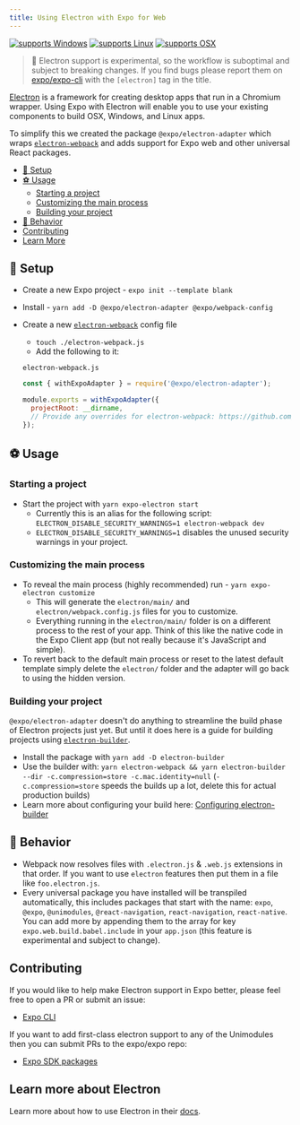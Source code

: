 ```yaml
---
title: Using Electron with Expo for Web
---
```


[![supports Windows](https://img.shields.io/badge/Windows-4630EB.svg?style=for-the-badge&logo=WINDOWS&labelColor=000&logoColor=fff)](https://github.com/expo/expo)
[![supports Linux](https://img.shields.io/badge/Linux-4630EB.svg?style=for-the-badge&logo=LINUX&labelColor=000&logoColor=fff)](https://github.com/expo/expo)
[![supports OSX](https://img.shields.io/badge/OSX-4630EB.svg?style=for-the-badge&logo=APPLE&labelColor=000&logoColor=fff)](https://github.com/expo/expo)

> 🚨 Electron support is experimental, so the workflow is suboptimal and subject to breaking changes. If you find bugs please report them on [expo/expo-cli](https://github.com/expo/expo-cli/issues) with the `[electron]` tag in the title.

[Electron][electron] is a framework for creating desktop apps that run in a Chromium wrapper. Using Expo with Electron will enable you to use your existing components to build OSX, Windows, and Linux apps.

To simplify this we created the package `@expo/electron-adapter` which wraps [`electron-webpack`][electron-webpack] and adds support for Expo web and other universal React packages.

- [🏁 Setup](#-setup)
- [⚽️ Usage](#-usage)
  - [Starting a project](#starting-a-project)
  - [Customizing the main process](#customizing-the-main-process)
  - [Building your project](#building-your-project)
- [🧸 Behavior](#-behavior)
- [Contributing](#contributing)
- [Learn More](#learn-more-about-electron)

## 🏁 Setup

- Create a new Expo project - `expo init --template blank`
- Install - `yarn add -D @expo/electron-adapter @expo/webpack-config`
- Create a new [`electron-webpack`][electron-webpack] config file

  - `touch ./electron-webpack.js`
  - Add the following to it:

  `electron-webpack.js`

  ```js
  const { withExpoAdapter } = require('@expo/electron-adapter');

  module.exports = withExpoAdapter({
    projectRoot: __dirname,
    // Provide any overrides for electron-webpack: https://github.com/electron-userland/electron-webpack/blob/master/docs/en/configuration.md
  });
  ```

## ⚽️ Usage

### Starting a project

- Start the project with `yarn expo-electron start`
  - Currently this is an alias for the following script: `ELECTRON_DISABLE_SECURITY_WARNINGS=1 electron-webpack dev`
  - `ELECTRON_DISABLE_SECURITY_WARNINGS=1` disables the unused security warnings in your project.

### Customizing the main process

- To reveal the main process (highly recommended) run - `yarn expo-electron customize`
  - This will generate the `electron/main/` and `electron/webpack.config.js` files for you to customize.
  - Everything running in the `electron/main/` folder is on a different process to the rest of your app. Think of this like the native code in the Expo Client app (but not really because it's JavaScript and simple).
- To revert back to the default main process or reset to the latest default template simply delete the `electron/` folder and the adapter will go back to using the hidden version.

### Building your project

`@expo/electron-adapter` doesn't do anything to streamline the build phase of Electron projects just yet. But until it does here is a guide for building projects using [`electron-builder`][electron-builder].

- Install the package with `yarn add -D electron-builder`
- Use the builder with: `yarn electron-webpack && yarn electron-builder --dir -c.compression=store -c.mac.identity=null` (`-c.compression=store` speeds the builds up a lot, delete this for actual production builds)
- Learn more about configuring your build here: [Configuring electron-builder][electron-builder-config]

## 🧸 Behavior

- Webpack now resolves files with `.electron.js` & `.web.js` extensions in that order. If you want to use `electron` features then put them in a file like `foo.electron.js`.
- Every universal package you have installed will be transpiled automatically, this includes packages that start with the name: `expo`, `@expo`, `@unimodules`, `@react-navigation`, `react-navigation`, `react-native`. You can add more by appending them to the array for key `expo.web.build.babel.include` in your `app.json` (this feature is experimental and subject to change).

## Contributing

If you would like to help make Electron support in Expo better, please feel free to open a PR or submit an issue:

- [Expo CLI][expo-cli]

If you want to add first-class electron support to any of the Unimodules then you can submit PRs to the expo/expo repo:

- [Expo SDK packages][expo-packages]

## Learn more about Electron

Learn more about how to use Electron in their [docs][electron-docs].

[expo-packages]: https://github.com/expo/expo/tree/master/packages
[expo-cli]: https://github.com/expo/expo-cli/
[electron]: https://electronjs.org/
[electron-docs]: https://electronjs.org/docs/
[electron-builder]: https://www.electron.build/
[electron-webpack]: https://github.com/electron-userland/electron-webpack
[electron-builder-config]: https://www.electron.build/configuration/configuration
